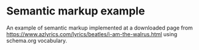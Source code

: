 # Semantic markup example
An example of semantic markup implemented at a downloaded page from https://www.azlyrics.com/lyrics/beatles/i-am-the-walrus.html using schema.org vocabulary.
